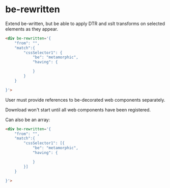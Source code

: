 # be-rewritten

Extend be-written, but be able to apply DTR and xslt transforms on selected elements as they appear.

```html
<div be-rewritten='{
    "from": "",
    "match":{
        "cssSelector1": {
            "be": "metamorphic",
            "having": {

            }
        }
    }

}'>
```

User must provide references to be-decorated web components separately.

Download won't start until all web components have been registered.

Can also be an array:

```html
<div be-rewritten='{
    "from": "",
    "match":{
        "cssSelector1": [{
            "be": "metamorphic",
            "having": {

            }
        }]
    }

}'>
```
